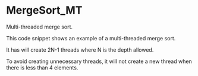 # MergeSort_MT
Multi-threaded merge sort.

This code snippet shows an example of a multi-threaded merge sort.

It has will create 2N-1 threads where N is the depth allowed.

To avoid creating unnecessary threads, it will not create a new thread when there is less than 4 elements.
